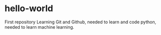 # hello-world
First repository
Learning Git and Github, needed to learn and code python, needed to learn machine learning.
